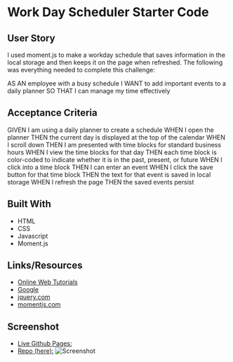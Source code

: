 # Work Day Scheduler Starter Code

## User Story

I used moment.js to make a workday schedule that saves information in the local storage and then keeps it on the page when refreshed.  The following was everything needed to complete this challenge:

AS AN employee with a busy schedule
I WANT to add important events to a daily planner
SO THAT I can manage my time effectively

## Acceptance Criteria

GIVEN I am using a daily planner to create a schedule
WHEN I open the planner
THEN the current day is displayed at the top of the calendar
WHEN I scroll down
THEN I am presented with time blocks for standard business hours
WHEN I view the time blocks for that day
THEN each time block is color-coded to indicate whether it is in the past, present, or future
WHEN I click into a time block
THEN I can enter an event
WHEN I click the save button for that time block
THEN the text for that event is saved in local storage
WHEN I refresh the page
THEN the saved events persist

## Built With

* HTML
* CSS
* Javascript
* Moment.js

## Links/Resources

* <a href="https://w3schools.com" target="_blank">Online Web Tutorials</a>
* <a href="https://google.com" target="_blank">Google</a>
* <a href="https://api.jquery.com/" target="_blank">jquery.com</a>
* <a href="https://momenths.com/" target="_blank">momentjs.com</a>

## Screenshot

* [Live Github Pages:](https://bmarsenault.github.io/work-scheduler/)
* [Repo (here):](https://github.com/BMArsenault/work-scheduler)
![Screenshot](https://user-images.githubusercontent.com/89749979/140673337-ed2f220c-a203-4059-b207-5b20f9c7f017.png)

